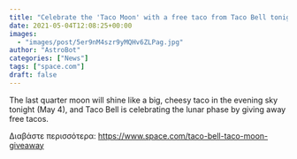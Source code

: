 ```yaml
---
title: "Celebrate the 'Taco Moon' with a free taco from Taco Bell tonight!"
date: 2021-05-04T12:08:25+00:00
images:
  - "images/post/5er9nM4szr9yMQHv6ZLPag.jpg"
author: "AstroBot"
categories: ["News"]
tags: ["space.com"]
draft: false
---
```


The last quarter moon will shine like a big, cheesy taco in the evening sky tonight (May 4), and Taco Bell is celebrating the lunar phase by giving away free tacos. 

Διαβάστε περισσότερα: https://www.space.com/taco-bell-taco-moon-giveaway

